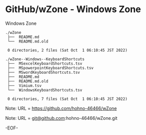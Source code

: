 # GitHub/wZone - Windows Zone

Windows Zone

    ./wZone
     ├──  README.md
     └──  README.md.old
     
     0 directories, 2 files (Sat Oct  1 06:10:45 JST 2022)

    ./wZone--Windows--KeyboardShortcuts
     ├──  MSexcelKeyboardShortcuts.tsv
     ├──  MSpowerpointKeyboardShortcuts.tsv
     ├──  MSwordKeyboardShortcuts.tsv
     ├──  README.md
     ├──  README.md.old
     ├──  Vimium.tsv
     └──  WindowsKeyboardShortcuts.tsv
     
     0 directories, 7 files (Sat Oct  1 06:10:45 JST 2022)


Note: URL = https://github.com/hohno-46466/wZone

Note: URL = git@github.com:hohno-46466/wZone.git

-EOF-
